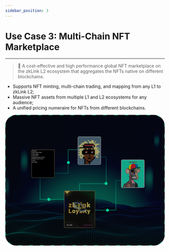 ```yaml
---
sidebar_position: 3
---
```


# Use Case 3: Multi-Chain NFT Marketplace

---
> **🥇** <span className="highlight">A cost-effective and high performance global NFT marketplace on the zkLink L2 ecosystem that aggregates the NFTs native on different blockchains.</span>


- Supports NFT minting, multi-chain trading, and mapping from any L1 to zkLink L2;
- Massive NFT assets from multiple L1 and L2 ecosystems for any audience;
- A unified pricing numeraire for NFTs from different blockchains.



![mirror](../../static/img/nft.jpg)
